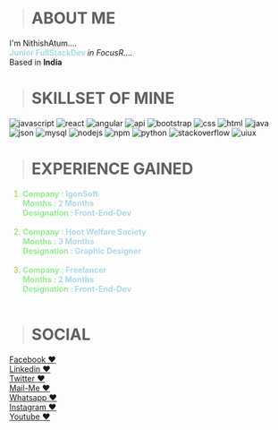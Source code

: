 > <h1>ABOUT ME</h1>
I'm NithishAtum....</br>
<b style="color:lightblue">Junior FullStackDev </b> <i>in FocusR....</i></br>
Based in <b>India</b></br>

> <h1>SKILLSET OF MINE</h1>
 ![javascript](https://drive.google.com/uc?export=download&id=1T7TnyZ3eurVqFUMDIvbYoThlxhiQcJ3S)
 ![react](https://drive.google.com/uc?export=download&id=1SZm0FLYnl5gRByS8ytM2kzUVjwx747A5)
 ![angular](https://drive.google.com/uc?export=download&id=1wME24YLm1TL_dMIal7MfgRwaVkcJflLl)
 ![api](https://drive.google.com/uc?export=download&id=1J4_Dk4uSq2sfr1VsEke_g8gOwAbP3cpO)
 ![bootstrap](https://drive.google.com/uc?export=download&id=1NrvKdw2_kKi8CwpCvGSTsMQCOJRnzHP_)
 ![css](https://drive.google.com/uc?export=download&id=1En6b2cEO_FaM2gtB93AL1D6NwnN6bQpA)
 ![html](https://drive.google.com/uc?export=download&id=1wbf3GqIpdbQw5N1JarMyduoBRC7ruXUI)
 ![java](https://drive.google.com/uc?export=download&id=1yJnVZcBa4yq4psB-6t7zwAaweXcM9CnA)
 ![json](https://drive.google.com/uc?export=download&id=1x51JRtVTtNdK0sRjvCjmmbmWZzvj1lzD)
 ![mysql](https://drive.google.com/uc?export=download&id=1IQOoOoOZ11B7V833GrtitgJX3wHHFC5r)
 ![nodejs](https://drive.google.com/uc?export=download&id=1QRqKQtckm3YD1wJ2NXv-JXmRouBumnYF)
 ![npm](https://drive.google.com/uc?export=download&id=1Z3yQzNrjAoEJ-IMPOWx5aCu-SgT3FM6M)
 ![python](https://drive.google.com/uc?export=download&id=1YO3-wOtRc5HG8QFuRk60BHOxAmDEZtjD)
 ![stackoverflow](https://drive.google.com/uc?export=download&id=1AH-MOCdUlh_2QadcQvUjTAS6nqh8pjgU)
 ![uiux](https://drive.google.com/uc?export=download&id=1hv1Y7WXBGlre5UvU5UIKRSJbuCVXb8fE)


><h1>EXPERIENCE GAINED</h1>
<ol>
    <li style="color:yellowgreen">
       <b style="color:lightgreen">Company : <span style="color:lightblue" >IgonSoft</span></b> </br>
       <b style="color:lightgreen">Months : <span style="color:lightblue">2 Months</span></b> </br>
       <b style="color:lightgreen">Designation : <span style="color:lightblue"> Front-End-Dev</span></b> </br>
    </li> </br>
    <li style="color:yellowgreen">
       <b style="color:lightgreen">Company : <span style="color:lightblue" >Hoot Welfare Society</span></b> </br>
       <b style="color:lightgreen">Months : <span style="color:lightblue">3 Months</span></b> </br>
       <b style="color:lightgreen">Designation : <span style="color:lightblue">Graphic Designer</span></b> </br>
    </li> </br>
    <li style="color:yellowgreen">
       <b style="color:lightgreen">Company : <span style="color:lightblue">Freelancer</span></b> </br>
       <b style="color:lightgreen">Months : <span style="color:lightblue">2 Months</span></b> </br>
       <b style="color:lightgreen">Designation : <span style="color:lightblue"> Front-End-Dev</span></b> </br>
    </li></br>
</ol>
 
><h1>SOCIAL</h1>

<a href="https://www.facebook.com/nithishkumarthirucelvam">Facebook <span>&#10084;</span></a><br>
<a href="https://www.linkedin.com/in/nithish1b4">Linkedin <span>&#10084;</span></a><br>
<a href="https://twitter.com/NithishkumarTh2">Twitter <span>&#10084;</span></a><br>
<a href="mailto:nithishthirucelvam007@gmail.com">Mail-Me <span>&#10084;</span></a><br>
<a href="https://wa.me/9344150665">Whatsapp <span>&#10084;</span></a><br>
<a href="https://www.instagram.com/in/nithishmuthya007">Instagram <span>&#10084;</span></a><br>
<a href="https://www.youtube.com/channel/UCmJ6M4-Yp04p4vJRWcBI21g">Youtube <span>&#10084;</span></a><br>


